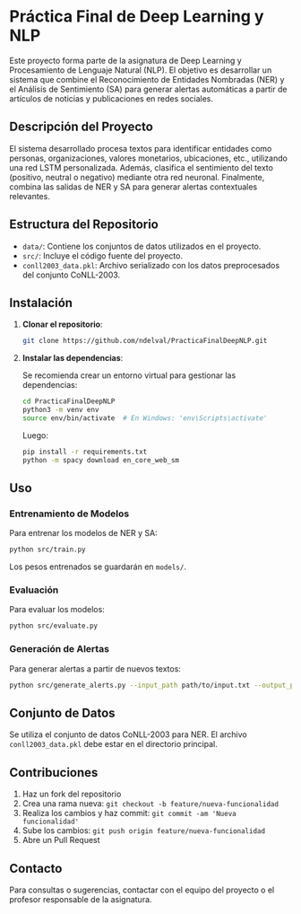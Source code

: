 # Práctica Final de Deep Learning y NLP

Este proyecto forma parte de la asignatura de Deep Learning y Procesamiento de Lenguaje Natural (NLP). El objetivo es desarrollar un sistema que combine el Reconocimiento de Entidades Nombradas (NER) y el Análisis de Sentimiento (SA) para generar alertas automáticas a partir de artículos de noticias y publicaciones en redes sociales.

## Descripción del Proyecto

El sistema desarrollado procesa textos para identificar entidades como personas, organizaciones, valores monetarios, ubicaciones, etc., utilizando una red LSTM personalizada. Además, clasifica el sentimiento del texto (positivo, neutral o negativo) mediante otra red neuronal. Finalmente, combina las salidas de NER y SA para generar alertas contextuales relevantes.

## Estructura del Repositorio

- `data/`: Contiene los conjuntos de datos utilizados en el proyecto.
- `src/`: Incluye el código fuente del proyecto.
- `conll2003_data.pkl`: Archivo serializado con los datos preprocesados del conjunto CoNLL-2003.


## Instalación

1. **Clonar el repositorio**:

   ```bash
   git clone https://github.com/ndelval/PracticaFinalDeepNLP.git
   ```

2. **Instalar las dependencias**:

   Se recomienda crear un entorno virtual para gestionar las dependencias:

   ```bash
   cd PracticaFinalDeepNLP
   python3 -m venv env
   source env/bin/activate  # En Windows: 'env\Scripts\activate'
   ```

   Luego:

   ```bash
   pip install -r requirements.txt
   python -m spacy download en_core_web_sm
   ```

## Uso

### Entrenamiento de Modelos

Para entrenar los modelos de NER y SA:

```bash
python src/train.py
```

Los pesos entrenados se guardarán en `models/`.

### Evaluación

Para evaluar los modelos:

```bash
python src/evaluate.py
```

### Generación de Alertas

Para generar alertas a partir de nuevos textos:

```bash
python src/generate_alerts.py --input_path path/to/input.txt --output_path path/to/alerts.txt
```

## Conjunto de Datos

Se utiliza el conjunto de datos CoNLL-2003 para NER. El archivo `conll2003_data.pkl` debe estar en el directorio principal. 
## Contribuciones

1. Haz un fork del repositorio
2. Crea una rama nueva: `git checkout -b feature/nueva-funcionalidad`
3. Realiza los cambios y haz commit: `git commit -am 'Nueva funcionalidad'`
4. Sube los cambios: `git push origin feature/nueva-funcionalidad`
5. Abre un Pull Request


## Contacto

Para consultas o sugerencias, contactar con el equipo del proyecto o el profesor responsable de la asignatura.

